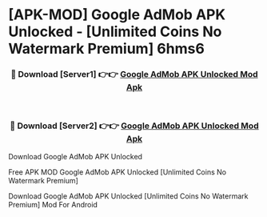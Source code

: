 # [APK-MOD] Google AdMob APK Unlocked - [Unlimited Coins No Watermark Premium] 6hms6



<div align="center">
<h3>🔴 Download [Server1] 👉👉 <a href="https://momento.my/?title=Google_AdMob_APK_Unlocked">Google AdMob APK Unlocked Mod Apk</a></h3><br>

<h3>🔴 Download [Server2] 👉👉 <a href="https://momento.my/?title=Google_AdMob_APK_Unlocked">Google AdMob APK Unlocked Mod Apk</a></h3>
</div>



Download Google AdMob APK Unlocked 

Free APK MOD Google AdMob APK Unlocked [Unlimited Coins No Watermark Premium]

Download Google AdMob APK Unlocked [Unlimited Coins No Watermark Premium] Mod For Android
